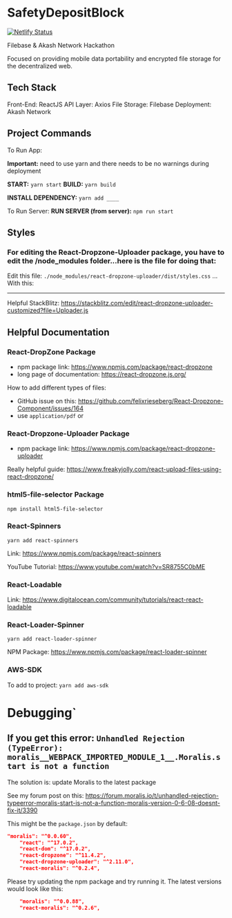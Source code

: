 # SafetyDepositBlock

[![Netlify Status](https://api.netlify.com/api/v1/badges/a56afe12-e66a-485c-b998-55286790c310/deploy-status)](https://app.netlify.com/sites/safetydepositblock/deploys)

Filebase & Akash Network Hackathon

Focused on providing mobile data portability and encrypted file storage for the decentralized web.

## Tech Stack

Front-End: ReactJS
API Layer: Axios
File Storage: Filebase
Deployment: Akash Network

## Project Commands

To Run App:

**Important:** need to use yarn and there needs to be no warnings during deployment

**START:** `yarn start`
**BUILD:** `yarn build`

**INSTALL DEPENDENCY:** `yarn add ____`

To Run Server:
**RUN SERVER (from server):** `npm run start`

## Styles

### For editing the React-Dropzone-Uploader package, you have to edit the /node_modules folder...here is the file for doing that:

Edit this file: `./node_modules/react-dropzone-uploader/dist/styles.css`
...
With this:

---

Helpful StackBlitz: https://stackblitz.com/edit/react-dropzone-uploader-customized?file=Uploader.js

## Helpful Documentation

### React-DropZone Package

- npm package link: https://www.npmjs.com/package/react-dropzone
- long page of documentation: https://react-dropzone.js.org/

How to add different types of files:

- GitHub issue on this: https://github.com/felixrieseberg/React-Dropzone-Component/issues/164
- use `application/pdf` or

### React-Dropzone-Uploader Package

- npm package link: https://www.npmjs.com/package/react-dropzone-uploader

Really helpful guide:
https://www.freakyjolly.com/react-upload-files-using-react-dropzone/

### html5-file-selector Package

`npm install html5-file-selector`

### React-Spinners

`yarn add react-spinners`

Link: https://www.npmjs.com/package/react-spinners

YouTube Tutorial: https://www.youtube.com/watch?v=SR8755C0bME

### React-Loadable

Link: https://www.digitalocean.com/community/tutorials/react-react-loadable

### React-Loader-Spinner

`yarn add react-loader-spinner`

NPM Package: https://www.npmjs.com/package/react-loader-spinner

### AWS-SDK

To add to project: `yarn add aws-sdk`

# Debugging`

## If you get this error: `Unhandled Rejection (TypeError): moralis__WEBPACK_IMPORTED_MODULE_1__.Moralis.start is not a function`

The solution is: update Moralis to the latest package

See my forum post on this: https://forum.moralis.io/t/unhandled-rejection-typeerror-moralis-start-is-not-a-function-moralis-version-0-6-08-doesnt-fix-it/3390

This might be the `package.json` by default:

```json
"moralis": "^0.0.60",
    "react": "^17.0.2",
    "react-dom": "^17.0.2",
    "react-dropzone": "^11.4.2",
    "react-dropzone-uploader": "^2.11.0",
    "react-moralis": "^0.2.4",
```

Please try updating the npm package and try running it. The latest versions would look like this:

```json
    "moralis": "^0.0.88",
    "react-moralis": "^0.2.6",
```
